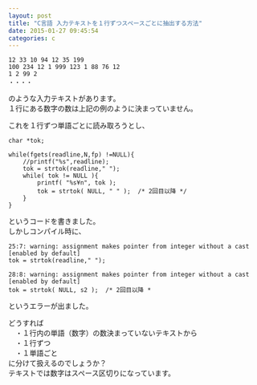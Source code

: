 ```yaml
---
layout: post
title: "C言語 入力テキストを１行ずつスペースごとに抽出する方法"
date: 2015-01-27 09:45:54
categories: c
---
```

<pre><code>12 33 10 94 12 35 199
100 234 12 1 999 123 1 88 76 12
1 2 99 2
・・・・
</code></pre>

<p>のような入力テキストがあります。<br>
１行にある数字の数は上記の例のように決まっていません。</p>

<p>これを１行ずつ単語ごとに読み取ろうとし、</p>

<pre><code>char *tok;

while(fgets(readline,N,fp) !=NULL){
    //printf("%s",readline);
    tok = strtok(readline," ");
    while( tok != NULL ){
        printf( "%s¥n", tok );
        tok = strtok( NULL, " " );  /* 2回目以降 */
    }
}
</code></pre>

<p>というコードを書きました。<br>
しかしコンパイル時に、</p>

<pre><code>25:7: warning: assignment makes pointer from integer without a cast [enabled by default]
tok = strtok(readline," ");

28:8: warning: assignment makes pointer from integer without a cast [enabled by default]
tok = strtok( NULL, s2 );  /* 2回目以降 *
</code></pre>

<p>というエラーが出ました。</p>

<p>どうすれば<br>
　・１行内の単語（数字）の数決まっていないテキストから<br>
　・１行ずつ<br>
　・１単語ごと<br>
に分けて扱えるのでしょうか？<br>
テキストでは数字はスペース区切りになっています。</p>
